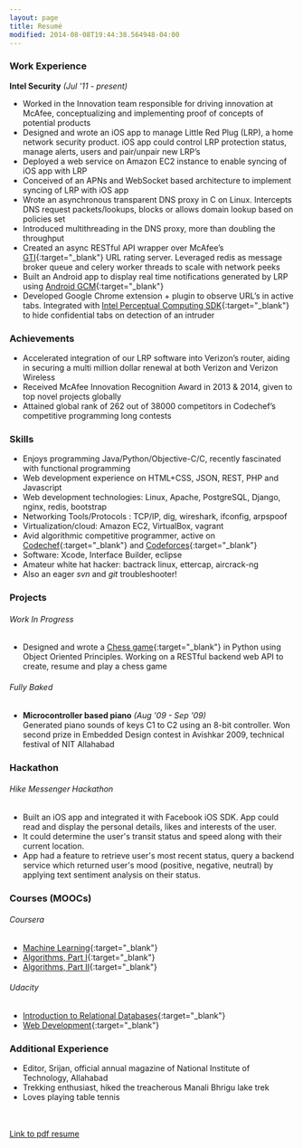 ```yaml
---
layout: page
title: Resumé
modified: 2014-08-08T19:44:38.564948-04:00
---
```


### Work Experience
**Intel Security** *(Jul '11 - present)*

* Worked in the Innovation team responsible for driving innovation at McAfee, conceptualizing and
implementing proof of concepts of potential products
* Designed and wrote an iOS app to manage Little Red Plug (LRP), a home network security product. iOS app could control LRP protection status, manage alerts, users and pair/unpair new LRP’s
* Deployed a web service on Amazon EC2 instance to enable syncing of iOS app with LRP
* Conceived of an APNs and WebSocket based architecture to implement syncing of LRP with iOS app
* Wrote an asynchronous transparent DNS proxy in C on Linux. Intercepts DNS request packets/lookups, blocks or allows domain lookup based on policies set
* Introduced multithreading in the DNS proxy, more than doubling the throughput
* Created an async RESTful API wrapper over McAfee’s [GTI](http://www.mcafee.com/us/threat-center/technology/gti-reputation-technologies.aspx){:target="_blank"} URL rating server. Leveraged redis as message broker queue and celery worker threads to scale with network peeks
* Built an Android app to display real time notifications generated by LRP using [Android GCM](https://developer.android.com/google/gcm/index.html){:target="_blank"}
* Developed Google Chrome extension + plugin to observe URL’s in active tabs. Integrated with [Intel Perceptual Computing SDK](https://software.intel.com/en-us/vcsource/tools/perceptual-computing-sdk/home){:target="_blank"} to hide confidential tabs on detection of an intruder

### Achievements
* Accelerated integration of our LRP software into Verizon’s router, aiding in securing a multi million dollar renewal at both Verizon and Verizon Wireless
* Received McAfee Innovation Recognition Award in 2013 & 2014, given to top novel projects globally
* Attained global rank of 262 out of 38000 competitors in Codechef’s competitive programming long contests

### Skills
* Enjoys programming Java/Python/Objective-C/C, recently fascinated with functional programming
* Web development experience on HTML+CSS, JSON, REST, PHP and Javascript
* Web development technologies: Linux, Apache, PostgreSQL, Django, nginx, redis, bootstrap
* Networking Tools/Protocols : TCP/IP, dig, wireshark, ifconfig, arpspoof
* Virtualization/cloud: Amazon EC2, VirtualBox, vagrant
* Avid algorithmic competitive programmer, active on [Codechef](http://www.codechef.com/users/sultanofswing){:target="_blank"} and [Codeforces](http://codeforces.com/profile/sultan.of.swing){:target="_blank"}
* Software: Xcode, Interface Builder, eclipse
* Amateur white hat hacker: bactrack linux, ettercap, aircrack-ng
* Also an eager <em>svn</em> and <em>git</em> troubleshooter!

### Projects

###### Work In Progress
* Designed and wrote a [Chess game](http://github.com/sayedatifali/django-chess/){:target="_blank"} in Python using Object Oriented Principles. Working on a RESTful backend web API to create, resume and play a chess game

###### Fully Baked
* **Microcontroller based piano** *(Aug '09 - Sep '09)*  
Generated piano sounds of keys C1 to C2 using an 8-bit controller. Won second prize in Embedded Design contest in Avishkar 2009, technical festival of NIT Allahabad

### Hackathon

###### Hike Messenger Hackathon
* Built an iOS app and integrated it with Facebook iOS SDK. App could read and display the personal details, likes and interests of the user.
* It could determine the user's transit status and speed along with their current location.
* App had a feature to retrieve user's most recent status, query a backend service which returned user's mood (positive, negative, neutral) by applying text sentiment analysis on their status.

### Courses (MOOCs)

###### Coursera
* [Machine Learning](https://www.coursera.org/course/ml){:target="_blank"}
* [Algorithms, Part I](https://www.coursera.org/course/algs4partI){:target="_blank"}
* [Algorithms, Part II](https://www.coursera.org/course/algs4partII){:target="_blank"}

###### Udacity
* [Introduction to Relational Databases](https://www.udacity.com/course/ud197){:target="_blank"}
* [Web Development](https://www.udacity.com/course/cs253){:target="_blank"}

### Additional Experience
* Editor, Srijan, official annual magazine of National Institute of Technology, Allahabad
* Trekking enthusiast, hiked the treacherous Manali Bhrigu lake trek
* Loves playing table tennis

<br>
<br>
<a markdown="0" href= "https://drive.google.com/file/d/0B1yHJGBbEUnETDViUGF1akJ4cE0/view?usp=sharing" target="_blank" class="btn">Link to pdf resume</a>

